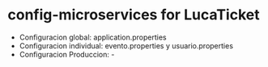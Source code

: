 # config-microservices for LucaTicket

- Configuracion global: application.properties
- Configuracion individual: evento.properties y usuario.properties
- Configuracion Produccion: -

